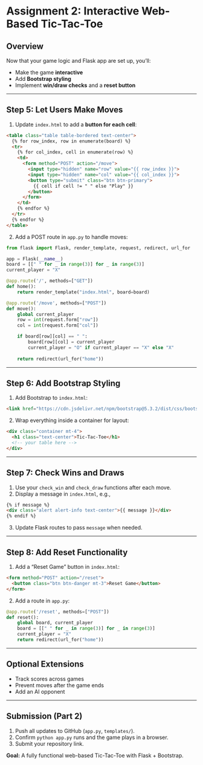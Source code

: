 # Assignment 2: Interactive Web-Based Tic-Tac-Toe

## Overview
Now that your game logic and Flask app are set up, you’ll:  
- Make the game **interactive**  
- Add **Bootstrap styling**  
- Implement **win/draw checks** and a **reset button**  

---

## Step 5: Let Users Make Moves

1. Update `index.html` to add a **button for each cell**:  

```html
<table class="table table-bordered text-center">
  {% for row_index, row in enumerate(board) %}
  <tr>
    {% for col_index, cell in enumerate(row) %}
    <td>
      <form method="POST" action="/move">
        <input type="hidden" name="row" value="{{ row_index }}">
        <input type="hidden" name="col" value="{{ col_index }}">
        <button type="submit" class="btn btn-primary">
          {{ cell if cell != " " else "Play" }}
        </button>
      </form>
    </td>
    {% endfor %}
  </tr>
  {% endfor %}
</table>
```

2. Add a POST route in `app.py` to handle moves:  

```python
from flask import Flask, render_template, request, redirect, url_for

app = Flask(__name__)
board = [[" " for _ in range(3)] for _ in range(3)]
current_player = "X"

@app.route('/', methods=["GET"])
def home():
    return render_template("index.html", board=board)

@app.route('/move', methods=["POST"])
def move():
    global current_player
    row = int(request.form["row"])
    col = int(request.form["col"])

    if board[row][col] == " ":
        board[row][col] = current_player
        current_player = "O" if current_player == "X" else "X"
    
    return redirect(url_for("home"))
```

---

## Step 6: Add Bootstrap Styling

1. Add Bootstrap to `index.html`:

```html
<link href="https://cdn.jsdelivr.net/npm/bootstrap@5.3.2/dist/css/bootstrap.min.css" rel="stylesheet">
```

2. Wrap everything inside a container for layout:  

```html
<div class="container mt-4">
  <h1 class="text-center">Tic-Tac-Toe</h1>
  <!-- your table here -->
</div>
```

---

## Step 7: Check Wins and Draws

1. Use your `check_win` and `check_draw` functions after each move.  
2. Display a message in `index.html`, e.g.,  

```html
{% if message %}
<div class="alert alert-info text-center">{{ message }}</div>
{% endif %}
```

3. Update Flask routes to pass `message` when needed.

---

## Step 8: Add Reset Functionality

1. Add a “Reset Game” button in `index.html`:  

```html
<form method="POST" action="/reset">
  <button class="btn btn-danger mt-3">Reset Game</button>
</form>
```

2. Add a route in `app.py`:  

```python
@app.route('/reset', methods=["POST"])
def reset():
    global board, current_player
    board = [[" " for _ in range(3)] for _ in range(3)]
    current_player = "X"
    return redirect(url_for("home"))
```

---

## Optional Extensions
- Track scores across games  
- Prevent moves after the game ends  
- Add an AI opponent  

---

## Submission (Part 2)
1. Push all updates to GitHub (`app.py`, `templates/`).  
2. Confirm `python app.py` runs and the game plays in a browser.  
3. Submit your repository link.  

**Goal:** A fully functional web-based Tic-Tac-Toe with Flask + Bootstrap.  

